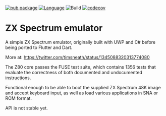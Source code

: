 [![pub package](https://img.shields.io/pub/v/zxspectrum.svg)](https://pub.dev/packages/zxspectrum)
[![Language](https://img.shields.io/badge/language-Dart-blue.svg)](https://dart.dev)
![Build](https://github.com/timsneath/zxspectrum/workflows/Build/badge.svg)
[![codecov](https://codecov.io/gh/timsneath/zxspectrum/branch/main/graph/badge.svg?token=Pj5Ai7OasB)](https://codecov.io/gh/timsneath/zxspectrum)

# ZX Spectrum emulator

A simple ZX Spectrum emulator, originally built with UWP and C# before being
ported to Flutter and Dart.

More at:
   <https://twitter.com/timsneath/status/1345088320313774080>

The Z80 core passes the FUSE test suite, which contains 1356 tests that evaluate
the correctness of both documented and undocumented instructions.

Functional enough to be able to boot the supplied ZX Spectrum 48K image and
accept keyboard input, as well as load various applications in SNA or ROM
format.

API is not stable yet.
